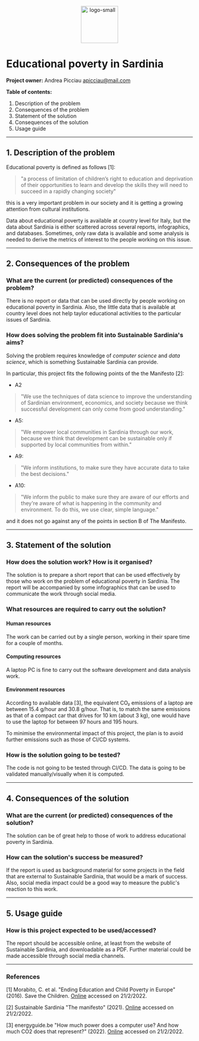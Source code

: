 <p align="center">
    <img src="https://github.com/sustainablesardinia/manifesto/raw/master/logo-with-name-small.png" alt="logo-small" width="100px" border="0">
</p>

# Educational poverty in Sardinia

**Project owner:** Andrea Picciau <apicciau@mail.com>


**Table of contents:**

1. Description of the problem
2. Consequences of the problem
3. Statement of the solution
4. Consequences of the solution
5. Usage guide


-------------------------------------------------------------------------------
## 1. Description of the problem

<!--
> “Do not propose solutions until the problem has been discussed as thoroughly
> as possible without suggesting any.”
>
> -- Norman R. F. Maier

Describe the problem here. You can use charts and images, but you should focus
on the problem, not the solution.
-->

Educational poverty is defined as follows [1]: 

>  "a process of limitation of children’s right to education and deprivation of their
>  opportunities to learn and develop the skills they will need to succeed in a rapidly
>  changing society"

this is a very important problem in our society and it is getting a growing attention
from cultural institutions.

Data about educational poverty is available at country level for Italy, but the data about
Sardinia is either scattered across several reports, infographics, and databases.
Sometimes, only raw data is available and some analysis is needed to derive the metrics of
interest to the people working on this issue.


-------------------------------------------------------------------------------
## 2. Consequences of the problem

### What are the current (or predicted) consequences of the problem?

There is no report or data that can be used directly by people working on educational
poverty in Sardinia. Also, the little data that is available at country level does not help
taylor educational activities to the particular issues of Sardinia. 

### How does solving the problem fit into Sustainable Sardinia's aims?

Solving the problem requires knowledge of _computer science_ and _data science_, which
is something Sustainable Sardinia can provide.

In particular, this project fits the following points of the the Manifesto [2]: 

* A2

> "We use the techniques of data science to improve the understanding of Sardinian
> environment, economics, and society because we think successful development can only
> come from good understanding."

* A5:

> "We empower local communities in Sardinia through our work, because we think that
> development can be sustainable only if supported by local communities from within."

* A9:

> "We inform institutions, to make sure they have accurate data to take the best decisions."

* A10:

> "We inform the public to make sure they are aware of our efforts and they're aware of
> what is happening in the community and environment. To do this, we use clear, simple
> language."

and it does not go against any of the points in section B of The Manifesto.


-------------------------------------------------------------------------------
## 3. Statement of the solution

### How does the solution work? How is it organised?
<!-- Use a block diagram, but keep it simple and clear. No UML needed here. -->

The solution is to prepare a short report that can be used effectively by those who work
on the problem of educational poverty in Sardinia. The report will be accompanied by some
infographics that can be used to communicate the work through social media.

### What resources are required to carry out the solution?

#### Human resources 
<!-- Man years for development, testing, maintenance, ... -->

The work can be carried out by a single person, working in their spare time for a couple
of months.

#### Computing resources 
<!-- Technologies, use of servers, .... -->

A laptop PC is fine to carry out the software development and data analysis work.

#### Environment resources 
<!-- Please give an estimate of the impact of your solution in terms of emissions. -->

According to available data [3], the equivalent CO₂ emissions of a laptop are between 15.4
g/hour and 30.8 g/hour. That is, to match the same emissions as that of a compact car that
drives for 10 km (about 3 kg), one would have to use the laptop for between 97 hours and
195 hours.

To minimise the environmental impact of this project, the plan is to avoid further
emissions such as those of CI/CD systems.

### How is the solution going to be tested?
<!-- Provide as many details as possible. -->

The code is not going to be tested through CI/CD. The data is going to be validated
manually/visually when it is computed.

-------------------------------------------------------------------------------
## 4. Consequences of the solution 

### What are the current (or predicted) consequences of the solution?

The solution can be of great help to those of work to address educational poverty in
Sardinia.

### How can the solution's success be measured?

If the report is used as background material for some projects in the field that
are external to Sustainable Sardinia, that would be a mark of success. Also, social media
impact could be a good way to measure the public's reaction to this work.


-------------------------------------------------------------------------------
## 5. Usage guide

### How is this project expected to be used/accessed?
<!-- If possible, provide some steps to guide a prospective user or tester -->

The report should be accessible online, at least from the website of Sustainable Sardinia,
and downloadable as a PDF. Further material could be made accessible through social media
channels.

-------------------------------------------------------------------------------
### References

[1] Morabito, C. et al. "Ending Education and Child Poverty in Europe" (2016). Save the
Children.
[Online](https://resourcecentre.savethechildren.net/pdf/ending_educational_and_child_poverty_in_europe_02-12-2016.pdf/)
accessed on 21/2/2022.

[2] Sustainable Sardinia "The manifesto" (2021).
[Online](https://github.com/sustainablesardinia/manifesto/blob/08b523683710627628d5c45fee8f47dd64e394f2/eng/manifesto.md)
accessed on 21/2/2022.

[3] energyguide.be "How much power does a computer use? And how much CO2 does that
represent?" (2022).
[Online](https://www.energuide.be/en/questions-answers/how-much-power-does-a-computer-use-and-how-much-co2-does-that-represent/54/#:~:text=A%20laptop%20uses%20between%2050%20and%20100%20W%2Fhour,and%20a%20laptop%20falls%20to%20about%20a%20third.)
accessed on 21/2/2022.